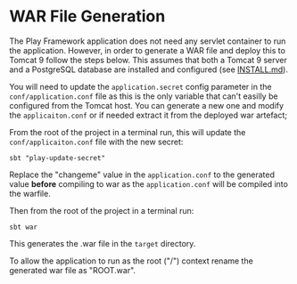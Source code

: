 # WAR File Generation

The Play Framework application does not need any servlet container to run the application.  However, in order to generate a WAR file and deploy this to Tomcat 9 follow the steps below.  This assumes that both a Tomcat 9 server and a PostgreSQL database are installed and configured (see [INSTALL.md](../../INSTALL.md)).

You will need to update the `application.secret` config parameter in the `conf/application.conf` file as this is the only variable that can't easilly be configured from the Tomcat host. You can generate a new one and modify the `applicaiton.conf` or if needed extract it from the deployed war artefact;

From the root of the project in a terminal run, this will update the `conf/applicaiton.conf` file with the new secret:

    sbt "play-update-secret"

Replace the "changeme" value in the `application.conf` to the generated value **before** compiling to war as the `application.conf` will be compiled into the warfile.

Then from the root of the project in a terminal run:

    sbt war

This generates the .war file in the `target` directory.  

To allow the application to run as the root ("/") context rename the generated war file as "ROOT.war".
